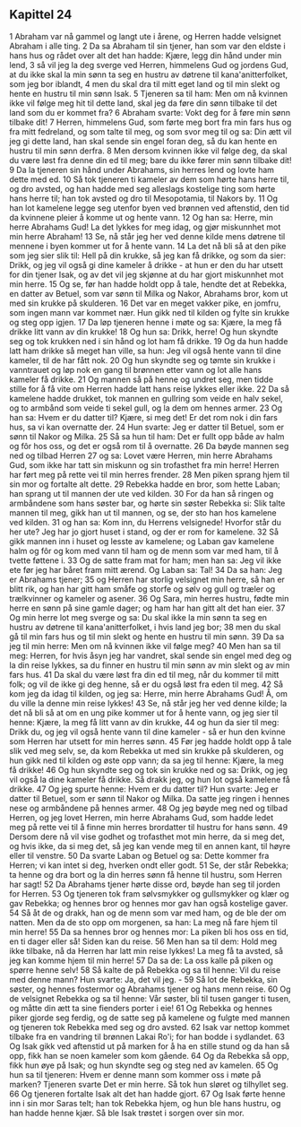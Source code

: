## Kapittel 24

1 Abraham var nå gammel og langt ute i årene, og Herren hadde velsignet Abraham i alle ting.
2 Da sa Abraham til sin tjener, han som var den eldste i hans hus og rådet over alt det han hadde: Kjære, legg din hånd under min lend,
3 så vil jeg la deg sverge ved Herren, himmelens Gud og jordens Gud, at du ikke skal la min sønn ta seg en hustru av døtrene til kana'anitterfolket, som jeg bor iblandt,
4 men du skal dra til mitt eget land og til min slekt og hente en hustru til min sønn Isak.
5 Tjeneren sa til ham: Men om nå kvinnen ikke vil følge meg hit til dette land, skal jeg da føre din sønn tilbake til det land som du er kommet fra?
6 Abraham svarte: Vokt deg for å føre min sønn tilbake dit!
7 Herren, himmelens Gud, som førte meg bort fra min fars hus og fra mitt fedreland, og som talte til meg, og som svor meg til og sa: Din ætt vil jeg gi dette land, han skal sende sin engel foran deg, så du kan hente en hustru til min sønn derfra.
8 Men dersom kvinnen ikke vil følge deg, da skal du være løst fra denne din ed til meg; bare du ikke fører min sønn tilbake dit!
9 Da la tjeneren sin hånd under Abrahams, sin herres lend og lovte ham dette med ed.
10 Så tok tjeneren ti kameler av dem som hørte hans herre til, og dro avsted, og han hadde med seg alleslags kostelige ting som hørte hans herre til; han tok avsted og dro til Mesopotamia, til Nakors by.
11 Og han lot kamelene legge seg utenfor byen ved brønnen ved aftenstid, den tid da kvinnene pleier å komme ut og hente vann.
12 Og han sa: Herre, min herre Abrahams Gud! La det lykkes for meg idag, og gjør miskunnhet mot min herre Abraham!
13 Se, nå står jeg her ved denne kilde mens døtrene til mennene i byen kommer ut for å hente vann.
14 La det nå bli så at den pike som jeg sier slik til: Hell på din krukke, så jeg kan få drikke, og som da sier: Drikk, og jeg vil også gi dine kameler å drikke - at hun er den du har utsett for din tjener Isak, og av det vil jeg skjønne at du har gjort miskunnhet mot min herre.
15 Og se, før han hadde holdt opp å tale, hendte det at Rebekka, en datter av Betuel, som var sønn til Milka og Nakor, Abrahams bror, kom ut med sin krukke på skulderen.
16 Det var en meget vakker pike, en jomfru, som ingen mann var kommet nær. Hun gikk ned til kilden og fylte sin krukke og steg opp igjen.
17 Da løp tjeneren henne i møte og sa: Kjære, la meg få drikke litt vann av din krukke!
18 Og hun sa: Drikk, herre! Og hun skyndte seg og tok krukken ned i sin hånd og lot ham få drikke.
19 Og da hun hadde latt ham drikke så meget han ville, sa hun: Jeg vil også hente vann til dine kameler, til de har fått nok.
20 Og hun skyndte seg og tømte sin krukke i vanntrauet og løp nok en gang til brønnen etter vann og lot alle hans kameler få drikke.
21 Og mannen så på henne og undret seg, men tidde stille for å få vite om Herren hadde latt hans reise lykkes eller ikke.
22 Da så kamelene hadde drukket, tok mannen en gullring som veide en halv sekel, og to armbånd som veide ti sekel gull, og la dem om hennes armer.
23 Og han sa: Hvem er du datter til? Kjære, si meg det! Er det rom nok i din fars hus, sa vi kan overnatte der.
24 Hun svarte: Jeg er datter til Betuel, som er sønn til Nakor og Milka.
25 Så sa hun til ham: Det er fullt opp både av halm og fôr hos oss, og det er også rom til å overnatte.
26 Da bøyde mannen seg ned og tilbad Herren
27 og sa: Lovet være Herren, min herre Abrahams Gud, som ikke har tatt sin miskunn og sin trofasthet fra min herre! Herren har ført meg på rette vei til min herres frender.
28 Men piken sprang hjem til sin mor og fortalte alt dette.
29 Rebekka hadde en bror, som hette Laban; han sprang ut til mannen der ute ved kilden.
30 For da han så ringen og armbåndene som hans søster bar, og hørte sin søster Rebekka si: Slik talte mannen til meg, gikk han ut til mannen, og se, der sto han hos kamelene ved kilden.
31 og han sa: Kom inn, du Herrens velsignede! Hvorfor står du her ute? Jeg har jo gjort huset i stand, og der er rom for kamelene.
32 Så gikk mannen inn i huset og lesste av kamelene; og Laban gav kamelene halm og fôr og kom med vann til ham og de menn som var med ham, til å tvette føttene i.
33 Og de satte fram mat for ham; men han sa: Jeg vil ikke ete før jeg har båret fram mitt ærend. Og Laban sa: Tal!
34 Da sa han: Jeg er Abrahams tjener;
35 og Herren har storlig velsignet min herre, så han er blitt rik, og han har gitt ham småfe og storfe og sølv og gull og træler og trælkvinner og kameler og asener.
36 Og Sara, min herres hustru, fødte min herre en sønn på sine gamle dager; og ham har han gitt alt det han eier.
37 Og min herre lot meg sverge og sa: Du skal ikke la min sønn ta seg en hustru av døtrene til kana'anitterfolket, i hvis land jeg bor;
38 men du skal gå til min fars hus og til min slekt og hente en hustru til min sønn.
39 Da sa jeg til min herre: Men om nå kvinnen ikke vil følge meg?
40 Men han sa til meg: Herren, for hvis åsyn jeg har vandret, skal sende sin engel med deg og la din reise lykkes, sa du finner en hustru til min sønn av min slekt og av min fars hus.
41 Da skal du være løst fra din ed til meg, når du kommer til mitt folk; og vil de ikke gi deg henne, så er du også løst fra eden til meg.
42 Så kom jeg da idag til kilden, og jeg sa: Herre, min herre Abrahams Gud! Å, om du ville la denne min reise lykkes!
43 Se, nå står jeg her ved denne kilde; la det nå bli så at om en ung pike kommer ut for å hente vann, og jeg sier til henne: Kjære, la meg få litt vann av din krukke,
44 og hun da sier til meg: Drikk du, og jeg vil også hente vann til dine kameler - så er hun den kvinne som Herren har utsett for min herres sønn.
45 Før jeg hadde holdt opp å tale slik ved meg selv, se, da kom Rebekka ut med sin krukke på skulderen, og hun gikk ned til kilden og øste opp vann; da sa jeg til henne: Kjære, la meg få drikke!
46 Og hun skyndte seg og tok sin krukke ned og sa: Drikk, og jeg vil også la dine kameler få drikke. Så drakk jeg, og hun lot også kamelene få drikke.
47 Og jeg spurte henne: Hvem er du datter til? Hun svarte: Jeg er datter til Betuel, som er sønn til Nakor og Milka. Da satte jeg ringen i hennes nese og armbåndene på hennes armer.
48 Og jeg bøyde meg ned og tilbad Herren, og jeg lovet Herren, min herre Abrahams Gud, som hadde ledet meg på rette vei til å finne min herres brordatter til hustru for hans sønn.
49 Dersom dere nå vil vise godhet og trofasthet mot min herre, da si meg det, og hvis ikke, da si meg det, så jeg kan vende meg til en annen kant, til høyre eller til venstre.
50 Da svarte Laban og Betuel og sa: Dette kommer fra Herren; vi kan intet si deg, hverken ondt eller godt.
51 Se, der står Rebekka; ta henne og dra bort og la din herres sønn få henne til hustru, som Herren har sagt!
52 Da Abrahams tjener hørte disse ord, bøyde han seg til jorden for Herren.
53 Og tjeneren tok fram sølvsmykker og gullsmykker og klær og gav Rebekka; og hennes bror og hennes mor gav han også kostelige gaver.
54 Så åt de og drakk, han og de menn som var med ham, og de ble der om natten. Men da de sto opp om morgenen, sa han: La meg nå fare hjem til min herre!
55 Da sa hennes bror og hennes mor: La piken bli hos oss en tid, en ti dager eller så! Siden kan du reise.
56 Men han sa til dem: Hold meg ikke tilbake, nå da Herren har latt min reise lykkes! La meg få ta avsted, så jeg kan komme hjem til min herre!
57 Da sa de: La oss kalle på piken og spørre henne selv!
58 Så kalte de på Rebekka og sa til henne: Vil du reise med denne mann? Hun svarte: Ja, det vil jeg. -
59 Så lot de Rebekka, sin søster, og hennes fostermor og Abrahams tjener og hans menn reise.
60 Og de velsignet Rebekka og sa til henne: Vår søster, bli til tusen ganger ti tusen, og måtte din ætt ta sine fienders porter i eie!
61 Og Rebekka og hennes piker gjorde seg ferdig, og de satte seg på kamelene og fulgte med mannen og tjeneren tok Rebekka med seg og dro avsted.
62 Isak var nettop kommet tilbake fra en vandring til brønnen Lakai Ro'i; for han bodde i sydlandet.
63 Og Isak gikk ved aftenstid ut på marken for å ha en stille stund og da han så opp, fikk han se noen kameler som kom gående.
64 Og da Rebekka så opp, fikk hun øye på Isak; og hun skyndte seg og steg ned av kamelen.
65 Og hun sa til tjeneren: Hvem er denne mann som kommer oss i møte på marken? Tjeneren svarte Det er min herre. Så tok hun sløret og tilhyllet seg.
66 Og tjeneren fortalte Isak alt det han hadde gjort.
67 Og Isak førte henne inn i sin mor Saras telt; han tok Rebekka hjem, og hun ble hans hustru, og han hadde henne kjær. Så ble Isak trøstet i sorgen over sin mor.
